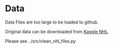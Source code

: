 # Data

Data Files are too large to be loaded to github.

Original data can be downloaded from [Kaggle NHL](https://www.kaggle.com/martinellis/nhl-game-data).

Please see ../src/clean_nhl_files.py
